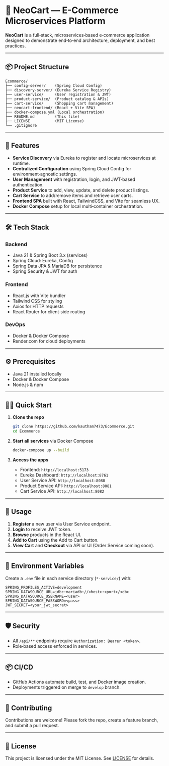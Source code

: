 # 🛒 NeoCart — E-Commerce Microservices Platform

**NeoCart** is a full‑stack, microservices‑based e‑commerce application designed to demonstrate end‑to‑end architecture, deployment, and best practices. 

---

## 📦 Project Structure

```
Ecommerce/                         
├── config-server/    (Spring Cloud Config)      
├── discovery-server/ (Eureka Service Registry)   
├── user-service/     (User registration & JWT)    
├── product-service/  (Product catalog & APIs)     
├── cart-service/     (Shopping cart management)   
├── neocart-frontend/ (React + Vite SPA)          
├── docker-compose.yml (Local orchestration)      
├── README.md         (This file)                
├── LICENSE           (MIT License)              
└── .gitignore
```

---

## 🚀 Features

- **Service Discovery** via Eureka to register and locate microservices at runtime. 
- **Centralized Configuration** using Spring Cloud Config for environment‑agnostic settings. 
- **User Management** with registration, login, and JWT‑based authentication. 
- **Product Service** to add, view, update, and delete product listings. 
- **Cart Service** to add/remove items and retrieve user carts. 
- **Frontend SPA** built with React, TailwindCSS, and Vite for seamless UX. 
- **Docker Compose** setup for local multi‑container orchestration. 

---

## 🛠️ Tech Stack

### Backend

- Java 21 & Spring Boot 3.x (services)
- Spring Cloud: Eureka, Config
- Spring Data JPA & MariaDB for persistence
- Spring Security & JWT for auth

### Frontend

- React.js with Vite bundler
- Tailwind CSS for styling
- Axios for HTTP requests
- React Router for client‑side routing

### DevOps

- Docker & Docker Compose
- Render.com for cloud deployments

---

## ⚙️ Prerequisites

- Java 21 installed locally 
- Docker & Docker Compose 
- Node.js & npm 

---

## 🏃‍♂️ Quick Start

1. **Clone the repo**
   ```bash
   git clone https://github.com/kautham7473/Ecommerce.git
   cd Ecommerce
   ```  

2. **Start all services** via Docker Compose
   ```bash
   docker-compose up --build
   ```  

3. **Access the apps**
   - Frontend: `http://localhost:5173` 
   - Eureka Dashboard: `http://localhost:8761` 
   - User Service API: `http://localhost:8080` 
   - Product Service API: `http://localhost:8081` 
   - Cart Service API: `http://localhost:8082` 

---

## 🌟 Usage

1. **Register** a new user via User Service endpoint. 
2. **Login** to receive JWT token. 
3. **Browse** products in the React UI. 
4. **Add to Cart** using the Add to Cart button. 
5. **View Cart** and **Checkout** via API or UI (Order Service coming soon). 

---

## 📝 Environment Variables

Create a `.env` file in each service directory (`*-service/`) with:
```
SPRING_PROFILES_ACTIVE=development
SPRING_DATASOURCE_URL=jdbc:mariadb://<host>:<port>/<db>
SPRING_DATASOURCE_USERNAME=<user>
SPRING_DATASOURCE_PASSWORD=<pass>
JWT_SECRET=<your_jwt_secret>
```

---

## 🛡️ Security

- All `/api/**` endpoints require `Authorization: Bearer <token>`. 
- Role‑based access enforced in services. 

---

## 📦 CI/CD

- GitHub Actions automate build, test, and Docker image creation. 
- Deployments triggered on merge to `develop` branch. 

---

## 🤝 Contributing

Contributions are welcome! Please fork the repo, create a feature branch, and submit a pull request. 

---

## 📄 License

This project is licensed under the MIT License. See [LICENSE](LICENSE) for details. 

